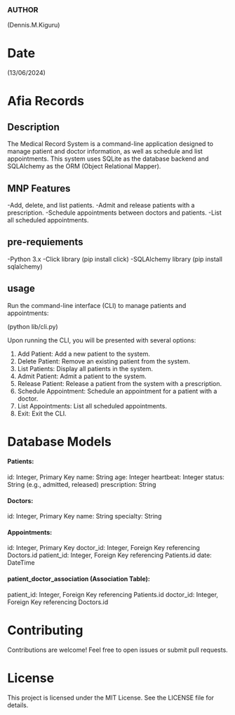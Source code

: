 ### AUTHOR
(Dennis.M.Kiguru)

# Date
(13/06/2024)

# Afia Records

## Description
The Medical Record System is a command-line application designed to manage patient and doctor information, as well as schedule and list appointments. This system uses SQLite as the database backend and SQLAlchemy as the ORM (Object Relational Mapper).

## MNP Features
-Add, delete, and list patients.
-Admit and release patients with a prescription.
-Schedule appointments between doctors and patients.
-List all scheduled appointments.


## pre-requiements 
-Python 3.x
-Click library (pip install click)
-SQLAlchemy library (pip install sqlalchemy)

## usage
Run the command-line interface (CLI) to manage patients and appointments:

(python lib/cli.py)

Upon running the CLI, you will be presented with several options:

1. Add Patient: Add a new patient to the system.
1. Delete Patient: Remove an existing patient from the system.
1. List Patients: Display all patients in the system.
1. Admit Patient: Admit a patient to the system.
1. Release Patient: Release a patient from the system with a prescription.
1. Schedule Appointment: Schedule an appointment for a patient with a doctor.
1. List Appointments: List all scheduled appointments.
1. Exit: Exit the CLI.


# Database Models



#### Patients:

id: Integer, Primary Key
name: String
age: Integer
heartbeat: Integer
status: String (e.g., admitted, released)
prescription: String


#### Doctors:

id: Integer, Primary Key
name: String
specialty: String


#### Appointments:

id: Integer, Primary Key
doctor_id: Integer, Foreign Key referencing Doctors.id
patient_id: Integer, Foreign Key referencing Patients.id
date: DateTime


#### patient_doctor_association (Association Table):

patient_id: Integer, Foreign Key referencing Patients.id
doctor_id: Integer, Foreign Key referencing Doctors.id



# Contributing
Contributions are welcome! Feel free to open issues or submit pull requests.

# License
This project is licensed under the MIT License. See the LICENSE file for details.